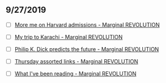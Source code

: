 ## 9/27/2019

- [ ] [More me on Harvard admissions - Marginal REVOLUTION](https://marginalrevolution.com/marginalrevolution/2019/09/more-me-on-harvard-admissions.html)

- [ ] [My trip to Karachi - Marginal REVOLUTION](https://marginalrevolution.com/marginalrevolution/2019/09/my-trip-to-karachi.html)

- [ ] [Philip K. Dick predicts the future - Marginal REVOLUTION](https://marginalrevolution.com/marginalrevolution/2019/09/philip-k-dick-predicts-the-future.html)

- [ ] [Thursday assorted links - Marginal REVOLUTION](https://marginalrevolution.com/marginalrevolution/2019/09/thursday-assorted-links-224.html)

- [ ] [What I've been reading - Marginal REVOLUTION](https://marginalrevolution.com/marginalrevolution/2019/09/what-ive-been-reading-152.html)
